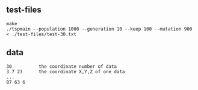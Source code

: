 ## test-files
```
make
./tspmain --population 1000 --generation 10 --keep 100 --mutation 900 < ./test-files/test-30.txt
```
## data 
```
30          the coordinate number of data
3 7 23      the coordinate X,Y,Z of one data
...
87 63 6
```